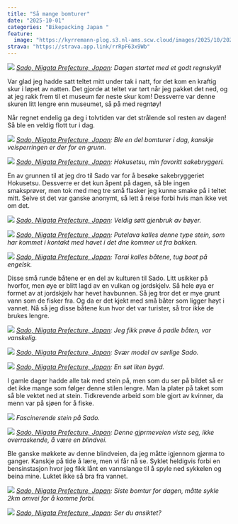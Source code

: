 ```yaml
---
title: "Så mange bomturer"
date: "2025-10-01"
categories: "Bikepacking Japan "
feature:
  image: "https://kyrremann-plog.s3.nl-ams.scw.cloud/images/2025/10/20251001_080957.jpg"
strava: "https://strava.app.link/rrRpF63x9Wb"
---
```



![](https://kyrremann-plog.s3.nl-ams.scw.cloud/images/2025/10/20251001_080957.jpg)
*[Sado, Niigata Prefecture, Japan](https://www.google.com/maps/place/37.92017899972222,138.49801359999998): Dagen startet med et godt regnskyll!*

Var glad jeg hadde satt teltet mitt under tak i natt, for det kom en kraftig skur i løpet av natten. Det gjorde at teltet var tørt når jeg pakket det ned, og at jeg rakk frem til et museum før neste skur kom! Dessverre var denne skuren litt lengre enn museumet, så på med regntøy!

Når regnet endelig ga deg i tolvtiden var det strålende sol resten av dagen! Så ble en veldig flott tur i dag.


![](https://kyrremann-plog.s3.nl-ams.scw.cloud/images/2025/10/20251001_082001.jpg)
*[Sado, Niigata Prefecture, Japan](https://www.google.com/maps/place/37.9064704,138.47733759972223): Ble en del bomturer i dag, kanskje veisperringen er der for en grunn.*


![](https://kyrremann-plog.s3.nl-ams.scw.cloud/images/2025/10/20251001_103022.jpg)
*[Sado, Niigata Prefecture, Japan](https://www.google.com/maps/place/37.8706704,138.4139264): Hokusetsu, min favoritt sakebryggeri.*

En av grunnen til at jeg dro til Sado var for å besøke sakebryggeriet Hokusetsu. Dessverre er det kun åpent på dagen, så ble ingen smaksprøver, men tok med meg tre små flasker jeg kunne smake på i teltet mitt. Selve st det var ganske anonymt, så lett å reise forbi hvis man ikke vet om det.


![](https://kyrremann-plog.s3.nl-ams.scw.cloud/images/2025/10/20251001_110113.jpg)
*[Sado, Niigata Prefecture, Japan](https://www.google.com/maps/place/37.8266816,138.33645319972223): Veldig søtt gjenbruk av bøyer.*


![](https://kyrremann-plog.s3.nl-ams.scw.cloud/images/2025/10/20251001_121423.jpg)
*[Sado, Niigata Prefecture, Japan](https://www.google.com/maps/place/37.8097696,138.26718719972223): Putelava kalles denne type stein, som har kommet i kontakt med havet i det dne kommer ut fra bakken.*


![](https://kyrremann-plog.s3.nl-ams.scw.cloud/images/2025/10/20251001_121810.jpg)
*[Sado, Niigata Prefecture, Japan](https://www.google.com/maps/place/37.8088436,138.26648919972223): Tarai kalles båtene, tug boat på engelsk.*

Disse små runde båtene er en del av kulturen til Sado. Litt usikker på hvorfor, men øye er blitt lagd av en vulkan og jordskjelv. Så hele øya er formet av at jordskjelv har hevet havbunnen. Så jeg tror det er mye grunt vann som de fisker fra. Og da er det kjekt med små båter som ligger høyt i vannet. Nå så jeg disse båtene kun hvor det var turister, så tror ikke de brukes lengre.


![](https://kyrremann-plog.s3.nl-ams.scw.cloud/images/2025/10/20251001_132007.jpg)
*[Sado, Niigata Prefecture, Japan](https://www.google.com/maps/place/37.8085554,138.2665818): Jeg fikk prøve å padle båten, var vanskelig.*


![](https://kyrremann-plog.s3.nl-ams.scw.cloud/images/2025/10/20251001_141325.jpg)
*[Sado, Niigata Prefecture, Japan](https://www.google.com/maps/place/37.80796469972222,138.24495199999998): Svær model av sørlige Sado.*


![](https://kyrremann-plog.s3.nl-ams.scw.cloud/images/2025/10/20251001_143506.jpg)
*[Sado, Niigata Prefecture, Japan](https://www.google.com/maps/place/37.807787299999994,138.24299409999998): En søt liten bygd.*

I gamle dager hadde alle tak med stein på, men som du ser på bildet så er det ikke mange som følger denne stilen lengre. Man la plater på taket som så ble vektet ned at stein. Tidkrevende arbeid som ble gjort av kvinner, da menn var på sjøen for å fiske.


![](https://kyrremann-plog.s3.nl-ams.scw.cloud/images/2025/10/20251001_143912.jpg)
*Fascinerende stein på Sado.*


![](https://kyrremann-plog.s3.nl-ams.scw.cloud/images/2025/10/20251001_154636.jpg)
*[Sado, Niigata Prefecture, Japan](https://www.google.com/maps/place/37.8812586,138.2873661): Denne gjprmeveien viste seg, ikke overraskende, å være en blindvei.*

Ble ganske møkkete av denne blindveien, da jeg måtte igjennom gjørma to ganger. Kanskje på tide å lære, men vi får nå se. Syklet heldigvis forbi en bensinstasjon hvor jeg fikk lånt en vannslange til å spyle ned sykkelen og beina mine. Luktet ikke så bra fra vannet.


![](https://kyrremann-plog.s3.nl-ams.scw.cloud/images/2025/10/20251001_155648.jpg)
*[Sado, Niigata Prefecture, Japan](https://www.google.com/maps/place/37.8739616,138.2894592): Siste bomtur for dagen, måtte sykle 2km omvei for å komme forbi.*


![](https://kyrremann-plog.s3.nl-ams.scw.cloud/images/2025/10/20251001_165712.jpg)
*[Sado, Niigata Prefecture, Japan](https://www.google.com/maps/place/37.9469672,138.3243998): Ser du ansiktet?*